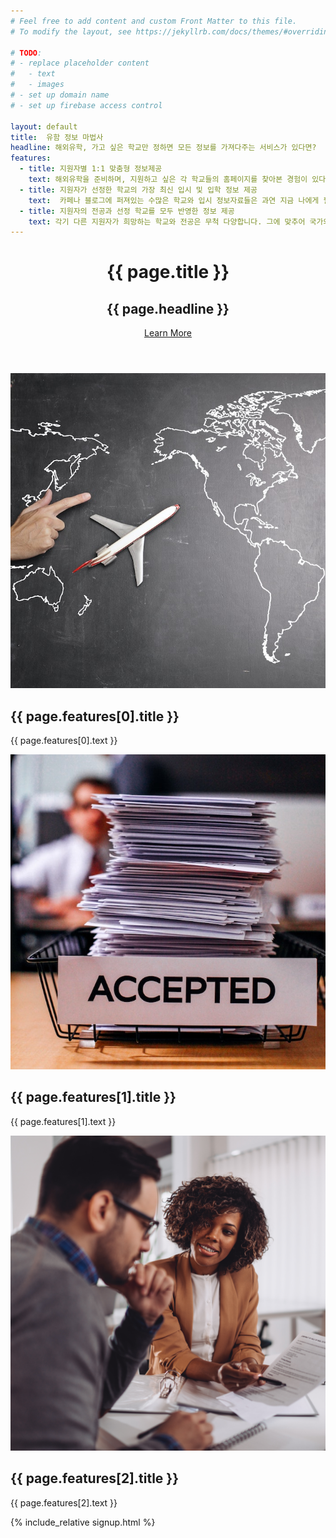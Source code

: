 ```yaml
---
# Feel free to add content and custom Front Matter to this file.
# To modify the layout, see https://jekyllrb.com/docs/themes/#overriding-theme-defaults

# TODO: 
# - replace placeholder content
#   - text
#   - images
# - set up domain name
# - set up firebase access control

layout: default
title:  유함 정보 마법사
headline: 해외유학, 가고 싶은 학교만 정하면 모든 정보를 가져다주는 서비스가 있다면?
features:
  - title: 지원자별 1:1 맞춤형 정보제공
    text: 해외유학을 준비하며, 지원하고 싶은 각 학교들의 홈페이지를 찾아본 경험이 있다면, 학교마다 다른 입시정보를 정리하는 일이 얼마나 번거로운 지 알 수 있습니다. 그래서 이 모든 정보를 오직 당신만을 위해 제공해드립니다.
  - title: 지원자가 선정한 학교의 가장 최신 입시 및 입학 정보 제공
    text:  카페나 블로그에 퍼져있는 수많은 학교와 입시 정보자료들은 과연 지금 나에게 필요한 정확한 정보일까요? 이제 내가 가고 싶은 학교와 전공, 입학 희망 시기에 맞춘 가장 최신의 가장 정확한 정보만을 받아보세요.
  - title: 지원자의 전공과 선정 학교를 모두 반영한 정보 제공
    text: 각기 다른 지원자가 희망하는 학교와 전공은 무척 다양합니다. 그에 맞추어 국가와 학교별로 각기 다른 인문계열에서부터 과학계열은 물론, 예체능계열과 의학계열까지 각 전공별 입시절차의 특수성을 모두 고려한 상세한 입시정보를 제공해드립니다.
---
```


<header class="masthead text-center text-white">
  <div class="masthead-content">
    <div class="container">
      <h1 class="masthead-heading mb-0">{{ page.title }}</h1>
      <h2 class="masthead-subheading mb-0">{{ page.headline }}</h2>
      <a href="#" class="btn  invisible  btn-primary btn-xl rounded-pill mt-5">Learn More</a>
    </div>
  </div>
  <div class="bg-circle-1 bg-circle"></div>
  <div class="bg-circle-2 bg-circle"></div>
  <div class="bg-circle-3 bg-circle"></div>
  <div class="bg-circle-4 bg-circle"></div>
</header>

<section>
  <div class="container">
    <div class="row align-items-center">
      <div class="col-lg-6 order-lg-2">
        <div class="p-5">
          <img class="img-fluid rounded-circle" src="img/01.jpg" alt="">
        </div>
      </div>
      <div class="col-lg-6 order-lg-1">
        <div class="p-5">
          <h2 class="display-4">{{ page.features[0].title }}</h2>
          <p>{{ page.features[0].text }}</p>
        </div>
      </div>
    </div>
  </div>
</section>

<section>
  <div class="container">
    <div class="row align-items-center">
      <div class="col-lg-6">
        <div class="p-5">
          <img class="img-fluid rounded-circle" src="img/02.jpg" alt="">
        </div>
      </div>
      <div class="col-lg-6">
        <div class="p-5">
          <h2 class="display-4">{{ page.features[1].title }}</h2>
          <p>{{ page.features[1].text }}</p>
        </div>
      </div>
    </div>
  </div>
</section>

<section>
  <div class="container">
    <div class="row align-items-center">
      <div class="col-lg-6 order-lg-2">
        <div class="p-5">
          <img class="img-fluid rounded-circle" src="img/03.jpg" alt="">
        </div>
      </div>
      <div class="col-lg-6 order-lg-1">
        <div class="p-5">
          <h2 class="display-4">{{ page.features[2].title }}</h2>
          <p>{{ page.features[2].text }}</p>
        </div>
      </div>
    </div>
  </div>
</section>

{% include_relative signup.html %}
